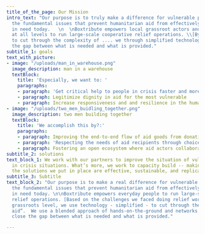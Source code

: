 ```yaml
---
title_of_the_page: Our Mission
intro_text: "Our purpose is to truly make a difference for vulnerable people by addressing
  the fundamental issues that prevent humanitarian aid from effectively aiding those
  in need today.   \n  \nBoxtribute empowers local grassroot actors and everyday people
  at all levels to run large-scale cooperative relief operations. \\[By using technology
  to cut through the complexity of .... we through simplified technology \\] close
  the gap between what is needed and what is provided."
subtitle_1: goals
text_with_picture:
- image: "/uploads/man_in_warehouse.png"
  image_description: man in a warehouse
  textBlock:
    title: 'Especially, we want to: '
    paragraphs:
    - paragraph: 'Get critical help to people in crisis faster and more efficiently '
    - paragraph: Legitimize dignity in aid for the most vulnerable
    - paragraph: Increase responsiveness and and resilience in the humanitarian sector
- image: "/uploads/two_men_buidling_together.png"
  image_description: two men building together
  textBlock:
    title: 'We accomplish this by?:'
    paragraphs:
    - paragraph: Improving the end-to-end flow of aid goods from donation to distribution
    - paragraph: 'Respecting the needs of aid recipients through choice'
    - paragraph: Fostering an open ecosystem where aid actors collaborate to effectively meet individual needs
subtitle_2: solutions
text_block_1: We work with our partners to improve the situation of vulnerable people
  in crisis situations. What’s more, we work to capacity build -- making sure that
  the solutions we put in place are effective, sustainable, and replicable.
subtitle_3: Subtitle
text_block_2: "Our purpose is to make a real difference for vulnerable people by addressing
  the fundamental issues that prevent humanitarian aid from effectively aiding those
  in need today. \n\nBoxtribute empowers everyday people to run large-scale cooperative
  relief operations. [Based on the challenges we faced doing relief work at the local
  grassroots level, we use technology - simplified - to cut through the “fog of humanitarian
  aid”.  We use a blended approach of hands-on-the-ground and networks of trust to
  close the gap between what is needed and what is provided."

---
```


